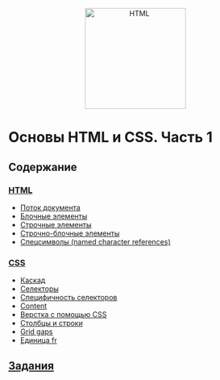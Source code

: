 <p align="center">
    <img
        width='200'
        title='HTML'
        src="https://upload.wikimedia.org/wikipedia/commons/thumb/1/10/CSS3_and_HTML5_logos_and_wordmarks.svg/2000px-CSS3_and_HTML5_logos_and_wordmarks.svg.png"
    />
</p>

# Основы HTML и CSS. Часть 1

## Содержание

### [HTML](html-fundamentals-part1.md)

-   [Поток документа](html-fundamentals-part1.md#поток-документа)
-   [Блочные элементы](html-fundamentals-part1.md#блочные-элементы)
-   [Строчные элементы](html-fundamentals-part1.md#строчные-элементы)
-   [Строчно-блочные элементы](html-fundamentals-part1.md#строчно-блочные-элементы)
-   [Спецсимволы (named character references)](html-fundamentals-part1.md#спецсимволы-named-character-references)

### [CSS](css-fundamentals-part1.md)

-   [Каскад](css-fundamentals-part1.md#каскад)
-   [Селекторы](css-fundamentals-part1.md#селекторы)
-   [Специфичность селекторов](css-fundamentals-part1.md#специфичность-селекторов)
-   [Content](css-fundamentals-part1.md#content)
-   [Верстка с помощью CSS](css-fundamentals-part1.md#верстка-с-помощью-css)
-   [Столбцы и строки](css-fundamentals-part1.md#столбцы-и-строки)
-   [Grid gaps](css-fundamentals-part1.md#grid-gaps)
-   [Единица fr](css-fundamentals-part1.md#единица-fr)

## [Задания](https://github.com/WebPurple/external-courses/tree/master/src/ex9_html-css-fundamentals-part1-part1/README.md)
